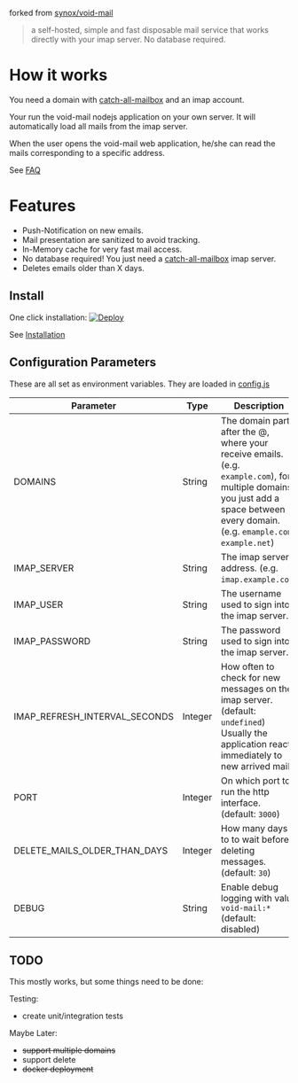 forked from [synox/void-mail](https://github.com/synox/void-mail)

> a self-hosted, simple and fast disposable mail service that works directly with your imap server. No database required. 


# How it works
You need a domain with [catch-all-mailbox](https://www.google.ch/search?q=how+to+setup+catch-all+imap+mailbox) and an imap account. 

Your run the void-mail nodejs application on your own server. It will automatically load all mails from the imap server. 

When the user opens the void-mail web application, he/she can read the mails corresponding to a specific address.  

See [FAQ](docs/faq.md)

# Features

* Push-Notification on new emails.
* Mail presentation are sanitized to avoid tracking. 
* In-Memory cache for very fast mail access. 
* No database required! You just need a [catch-all-mailbox](https://www.google.ch/search?q=how+to+setup+catch-all+imap+mailbox) imap server.  
* Deletes emails older than X days. 

## Install
One click installation: 
[![Deploy](https://www.herokucdn.com/deploy/button.svg)](https://heroku.com/deploy?template=https://github.com/xlnd47/void-mail)


See [Installation](docs/installation.md)

## Configuration Parameters

These are all set as environment variables. They are loaded in [config.js](helper/config.js) 

Parameter | Type | Description
----------|------|-------------
DOMAINS | String | The domain part after the @, where your receive emails. (e.g. `example.com`), for multiple domains you just add a space between every domain. (e.g. `emample.com example.net`)
IMAP_SERVER | String | The imap server address. (e.g. `imap.example.com`)
IMAP_USER | String | The username used to sign into the imap server. 
IMAP_PASSWORD | String | The password used to sign into the imap server.
IMAP_REFRESH_INTERVAL_SECONDS | Integer | How often to check for new messages on the imap server. (default: `undefined`) Usually the application reacts immediately to new arrived mail.
PORT | Integer | On which port to run the http interface. (default: `3000`)
DELETE_MAILS_OLDER_THAN_DAYS | Integer | How many days to to wait before deleting messages. (default: `30`)
DEBUG | String | Enable debug logging with value `void-mail:*` (default: disabled)

## TODO

This mostly works, but some things need to be done:

Testing:
-   create unit/integration tests

Maybe Later:
- ~~support multiple domains~~
- support delete
- ~~docker deployment~~



